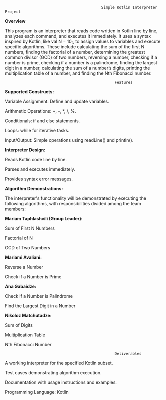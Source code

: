                                                Simple Kotlin Interpreter Project
**Overview**

This program is an interpreter that reads code written in Kotlin line by line, analyzes each command, and executes it immediately. It uses a syntax inspired by Kotlin, like val N = 10;, to assign values to variables and execute specific algorithms. These include calculating the sum of the first N numbers, finding the factorial of a number, determining the greatest common divisor (GCD) of two numbers, reversing a number, checking if a number is prime, checking if a number is a palindrome, finding the largest digit in a number, calculating the sum of a number’s digits, printing the multiplication table of a number, and finding the Nth Fibonacci number.

                                                     Features
**Supported Constructs:**

Variable Assignment: Define and update variables.

Arithmetic Operations: +, -, *, /, %.

Conditionals: if and else statements.

Loops: while for iterative tasks.

Input/Output: Simple operations using readLine() and println().

**Interpreter Design:**

Reads Kotlin code line by line.

Parses and executes immediately.

Provides syntax error messages.

**Algorithm Demonstrations:**

The interpreter's functionality will be demonstrated by executing the following algorithms, with responsibilities divided among the team members:

**Mariam Taphlashvili (Group Leader):**

Sum of First N Numbers

Factorial of N

GCD of Two Numbers

**Mariami Avaliani:**

Reverse a Number

Check if a Number is Prime

**Ana Gabaidze:**

Check if a Number is Palindrome

Find the Largest Digit in a Number

**Nikoloz Matchutadze:**

Sum of Digits

Multiplication Table

Nth Fibonacci Number

                                                     Deliverables

A working interpreter for the specified Kotlin subset.

Test cases demonstrating algorithm execution.

Documentation with usage instructions and examples.

Programming Language: Kotlin
